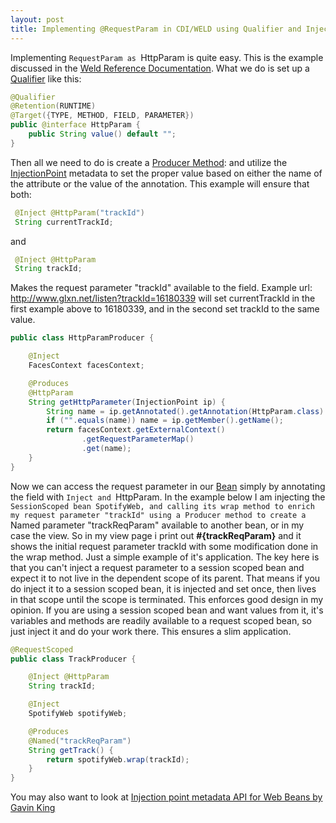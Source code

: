 ```yaml
---
layout: post
title: Implementing @RequestParam in CDI/WELD using Qualifier and InjectionPoint as @HttpParam
---
```


Implementing `RequestParam as `HttpParam is quite easy. This is the example discussed in the [Weld Reference Documentation](http://docs.jboss.org/weld/reference/1.0.1-Final/en-US/html_single/#d0e1622). What we do is set up a [Qualifier](http://docs.jboss.org/weld/reference/1.0.1-Final/en-US/html_single/#d0e1212) like this:

```java
@Qualifier
@Retention(RUNTIME)
@Target({TYPE, METHOD, FIELD, PARAMETER})
public @interface HttpParam {
    public String value() default "";
}
```

Then all we need to do is create a [Producer Method](http://docs.jboss.org/weld/reference/1.0.1-Final/en-US/html_single/#d0e942): and utilize the [InjectionPoint](http://docs.jboss.org/weld/reference/1.0.1-Final/en-US/html_single/#d0e1622) metadata to set the proper value based on either the name of the attribute or the value of the annotation. This example will ensure that both:

```java
 @Inject @HttpParam("trackId")
 String currentTrackId;
```

and

```java
 @Inject @HttpParam
 String trackId;
```

Makes the request parameter "trackId" available to the field. Example url: http://www.glxn.net/listen?trackId=16180339 will set currentTrackId in the first example above to 16180339, and in the second set trackId to the same value.

```java
public class HttpParamProducer {

    @Inject
    FacesContext facesContext;

    @Produces
    @HttpParam
    String getHttpParameter(InjectionPoint ip) {
        String name = ip.getAnnotated().getAnnotation(HttpParam.class).value();
        if ("".equals(name)) name = ip.getMember().getName();
        return facesContext.getExternalContext()
                .getRequestParameterMap()
                .get(name);
    }
}
```

Now we can access the request parameter in our [Bean](http://docs.jboss.org/weld/reference/1.0.1-Final/en-US/html_single/#bean-definition) simply by annotating the field with `Inject and `HttpParam. In the example below I am injecting the `SessionScoped bean SpotifyWeb, and calling its wrap method to enrich my request parameter "trackId" using a Producer method to create a `Named parameter "trackReqParam" available to another bean, or in my case the view. So in my view page i print out **\#{trackReqParam}** and it shows the initial request parameter trackId with some modification done in the wrap method. Just a simple example of it's application.
The key here is that you can't inject a request parameter to a session scoped bean and expect it to not live in the dependent scope of its parent. That means if you do inject it to a session scoped bean, it is injected and set once, then lives in that scope until the scope is terminated.
This enforces good design in my opinion. If you are using a session scoped bean and want values from it, it's variables and methods are readily available to a request scoped bean, so just inject it and do your work there. This ensures a slim application.

```java
@RequestScoped
public class TrackProducer {

    @Inject @HttpParam
    String trackId;

    @Inject
    SpotifyWeb spotifyWeb;

    @Produces
    @Named("trackReqParam")
    String getTrack() {
        return spotifyWeb.wrap(trackId);
    }
}
```

You may also want to look at [Injection point metadata API for Web Beans by Gavin King](http://relation.to/Bloggers/InjectionPointMetadataAPIForWebBeans)
